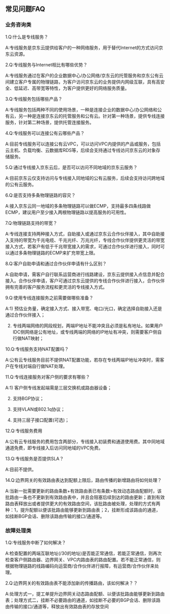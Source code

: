 ## 常见问题FAQ

### **业务咨询类**

1.Q:什么是专线服务？</br>

A:专线服务是京东云提供给客户的一种网络服务，用于替代Internet的方式访问京东云资源。</br>

2.Q:专线服务与Internet相比有哪些优势？</br>

A:专线服务通过在客户的企业数据中心/办公网络/京东云的托管服务和京东公有云间建立客户专属的物理链路，为客户访问京东云的业务提供内网级互联，具有高安全、低延迟、高带宽等特性，为客户提供更好的网络服务质量。</br>

3.Q:专线服务包括哪些产品？</br>

A:专线服务包括两种不同的使用场景，一种是连接企业的数据中心/办公网络和公有云，另一种是连接京东云的托管服务和公有云。针对第一种场景，提供专线连接服务，针对第二种场景，提供托管连接服务。</br>

4.Q:专线服务可以连接公有云哪些产品？</br>

A:目前专线服务可以连接公有云VPC，可以访问VPC内提供的产品或服务，包括云主机、负载均衡、云数据库RDS等，后续会支持通过专线访问京东云的对象存储服务。</br>

5.Q:通过专线接入京东云后，是否可以访问不同地域的京东云服务？</br>

A:目前京东云仅支持访问与专线接入同地域的公有云服务，后续会支持访问跨地域的公有云服务。</br>

6.Q:是否支持多条物理链路的容灾？</br>

A:接入京东云同一地域的多条物理链路可以做ECMP，支持最多四条线路做ECMP，建议用户至少接入两根物理链路以提高服务的可用性。</br>

7.Q:物理链路支持的带宽？</br>

A:专线连接支持两种接入方式，自助接入或通过京东云合作伙伴接入，其中自助接入支持的带宽为千兆电缆、千兆光纤、万兆光纤，专线合作伙伴提供更灵活的带宽接入方式，若客户有低于千兆带宽接入的需求，可通过合作伙伴进行接入，同时可以通过多条物理链路的ECMP来扩充带宽上限。</br>

8.Q:客户自助申请和通过合作伙伴申请有什么区别？</br>

A:自助申请，需客户自行联系运营商进行线路建设，京东云提供接入点信息并配合接入。合作伙伴申请，客户可通过京东云提供的专线合作伙伴进行接入，合作伙伴拥有完善的客户服务流程和更灵活的专线接入方式。</br>

9.Q:使用专线连接服务之前需要做哪些准备？</br>

A:1)  预估业务量，确定接入方式、接入带宽、电口/光口，确定选择自助接入还是通过合作伙伴接入；</br>

2)  专线两端网络的网段规划，两端IP地址不能冲突且必须是私有地址。如果用户IDC侧网络是公有地址，或专线两端的网络的IP地址有冲突，则需要客户侧自行做NAT映射；</br>

10.Q:专线服务支持NAT配置吗？</br>

A:公有云专线服务目前不提供NAT配置功能，若存在专线两端IP地址冲突时，需客户在专线对端自行做NAT处理。</br>

11.Q:专线连接服务对客户侧的要求有哪些？</br>

A:1)  客户侧专线发起端需是三层交换机或路由器设备；</br>

2)  支持BGP协议；</br>

3)  支持VLAN或802.1q协议；</br>

4)  支持三层子接口配置(可选)；</br>

12.Q:专线服务费用</br>

A:公有云专线服务的费用包含两部分，专线接入初装费和通道使用费。其中同地域通道免费，即专线接入后访问同地域的VPC免费。</br>

13.Q:专线服务是否提供SLA？</br>

A:目前不提供。</br>

14.Q:边界网关的有效路由表达到配额上限后，路由传播的新增路由将如何处理？</br>

A:当新一批需要更新的路由条数+有效路由表已有条数>有效动态路由配额时，该批路由一条也不更新到有效路由表中，并且会阻塞后续到达的路由更新；直到有效路由表释放出或者提供更大的有效路由空间，该批路由被处理，处理的方式有两种：1，提升配额以便该批路由能够更新到路由表；2，挂断形成该路由的通道，如挂断BGP会话、删除该路由传输的接口/通道等。</br>
 
 

### **故障处理类**

1.Q:专线服务中断了如何解决？</br>

A:检查配置的两端互联地址(/30的地址)是否能正常通信，若能正常通信，则再次检查客户侧路由器、边界网关、VPC内路由表的路由配置。若不能正常通信，则根据物理链路的线路编码向运营商/合作伙伴进行报障，有运营商/合作伙伴来处理。</br>

2.Q:边界网关的有效路由表不能添加新的传播路由，该如何解决？？</br>

A:处理方式一，提工单提升边界网关动态路由配额、以便该批路由能够更新到路由表；处理方式二，挂断不必要路由的通道，如挂断不必要的BGP会话、删除该路由传输的接口/通道等，释放出有效路由表的存放空间</br>
